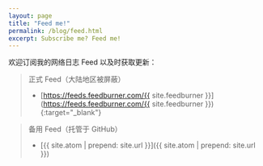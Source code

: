 ```yaml
---
layout: page
title: "Feed me!"
permalink: /blog/feed.html
excerpt: Subscribe me? Feed me!
---
```


欢迎订阅我的网络日志 Feed 以及时获取更新：

> 正式 Feed（大陆地区被屏蔽）
> * [https://feeds.feedburner.com/{{ site.feedburner }}](https://feeds.feedburner.com/{{ site.feedburner }}){:target="_blank"}

> 备用 Feed（托管于 GitHub）
> * [{{ site.atom | prepend: site.url }}]({{ site.atom | prepend: site.url }})
